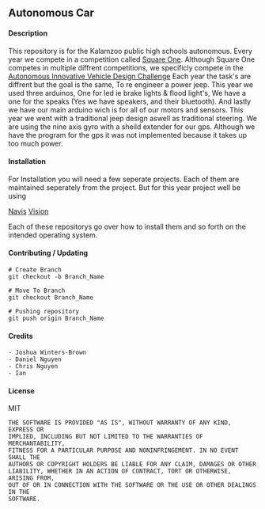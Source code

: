 ## Autonomous Car
#### Description
This repository is for the Kalamzoo public high schools autonomous. Every year we compete in a competition called [Square One](http://www.squareonenetwork.org/). Although Square One competes in multiple diffrent competitions, we specificly compete in the [Autonomous Innovative Vehicle Design Challenge](http://www.squareonenetwork.org/innovative-vehicle-design/autonomous-innovative-vehicle-design-challenge/) Each year the task's are diffrent but the goal is the same, To re engineer a power jeep. This year we used three arduinos, One for led ie brake lights & flood light's, We have a one for the speaks (Yes we have speakers, and their bluetooth). And lastly we have our main arduino wich is for all of our motors and sensors. This year we went with a traditional jeep design aswell as traditional steering. We are using the nine axis gyro with a sheild extender for our gps. Although we have the program for the gps it was not implemented because it takes up too much power.

#### Installation
For Installation you will need a few seperate projects. Each of them are maintained seperately from the project. But for this year project well be using

[Navis]()
[Vision]()

Each of these repositorys go over how to install them and so forth on the intended operating system.

#### Contributing / Updating
```
# Create Branch
git checkout -b Branch_Name

# Move To Branch
git checkout Branch_Name

# Pushing repository
git push origin Branch_Name
```

#### Credits
    - Joshua Winters-Brown
    - Daniel Nguyen
    - Chris Nguyen
    - Ian

#### License
MIT

```
THE SOFTWARE IS PROVIDED "AS IS", WITHOUT WARRANTY OF ANY KIND, EXPRESS OR
IMPLIED, INCLUDING BUT NOT LIMITED TO THE WARRANTIES OF MERCHANTABILITY,
FITNESS FOR A PARTICULAR PURPOSE AND NONINFRINGEMENT. IN NO EVENT SHALL THE
AUTHORS OR COPYRIGHT HOLDERS BE LIABLE FOR ANY CLAIM, DAMAGES OR OTHER
LIABILITY, WHETHER IN AN ACTION OF CONTRACT, TORT OR OTHERWISE, ARISING FROM,
OUT OF OR IN CONNECTION WITH THE SOFTWARE OR THE USE OR OTHER DEALINGS IN THE
SOFTWARE.
```
